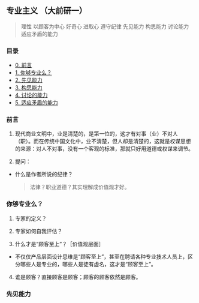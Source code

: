 ## 专业主义 （大前研一）

> 理性 以顾客为中心 好奇心 进取心 遵守纪律 先见能力 构思能力 讨论能力 适应矛盾的能力

### 目录
* [0. 前言](#0)
* [1. 你够专业么？](#1)
* [2. 先见能力](#2)
* [3. 构思能力](#3)
* [4. 讨论的能力](#4)
* [5. 适应矛盾的能力](#5)

<h3 id="0">前言</h3>

1. 现代商业文明中，业是清楚的，是第一位的，这才有对事（业）不对人（职）。而在传统中国文化中，业不清楚，但人却是清楚的，这就是权谋思想的来源：对人不对事，没有一个客观的标准，那就只好用道德或权谋来调节。

2. 提问：

  * 什么是作者所说的纪律？
    > 法律？职业道德？其实理解成价值观才好。

<h3 id="1">你够专业么？</h3>

1. 专家的定义？

2. 专家如何自我评估？

3. 什么才是“顾客至上”？［价值观层面］

  * 不仅仅产品层面设计思维是“顾客至上”，甚至在聘请各种专业技术人员上，区分哪些人是专业的，哪些人是徒有虚名，这才是“顾客至上”。

4. 谁是顾客？直接顾客是顾客；顾客的顾客依然是顾客。



<h3 id="2">先见能力</h3>

<h3 id="3"></h3>

<h3 id="4"></h3>

<h3 id="5"></h3>

<h3 id="1"></h3>
